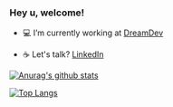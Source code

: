 ### Hey u, welcome!

- :computer: I’m currently working at [DreamDev](https://dreamdev.io/)

- :coffee: Let's talk? [LinkedIn](https://www.linkedin.com/in/brunoricardosecco/)

[![Anurag's github stats](https://github-readme-stats.vercel.app/api?username=brunoricardosecco&count_private=true&count_private=true&theme=tokyonight)](https://github.com/anuraghazra/github-readme-stats)

[![Top Langs](https://github-readme-stats.vercel.app/api/top-langs/?username=brunoricardosecco&layout=compact&theme=tokyonight)](https://github.com/anuraghazra/github-readme-stats)
